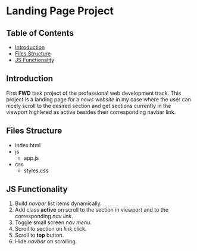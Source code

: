 # Landing Page Project

## Table of Contents

- [Introduction](#introduction)
- [Files Structure](#files-structure)
- [JS Functionality](#js-functionality)

## Introduction

First **FWD** task project of the professional web development track.
This project is a landing page for a _news website_ in my case where the user can nicely scroll to the desired section and get sections currently in the viewport highleted as active besides their corresponding navbar link.

## Files Structure

- index.html
- js
  - app.js
- css
  - styles.css

## JS Functionality

1. Build _navbar_ list items dynamically.
1. Add class **active** on scroll to the section in viewport and to the corresponding _nav link_.
1. Toggle small screen _nav menu_.
1. Scroll to section on _link_ click.
1. Scroll to **top** button.
1. Hide _navbar_ on scrolling.
